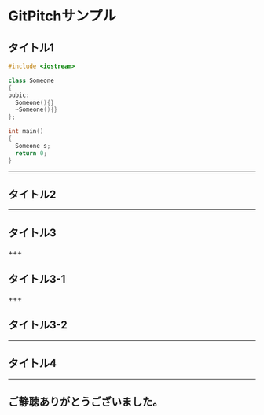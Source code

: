 # GitPitchサンプル
## タイトル1

```c++
#include <iostream>

class Someone
{
pubic:
  Someone(){}
  ~Someone(){} 
};

int main()
{
  Someone s;
  return 0;
}
```

---

## タイトル2

---

## タイトル3

+++

## タイトル3-1

+++

## タイトル3-2

---

## タイトル4

---

## ご静聴ありがとうございました。
